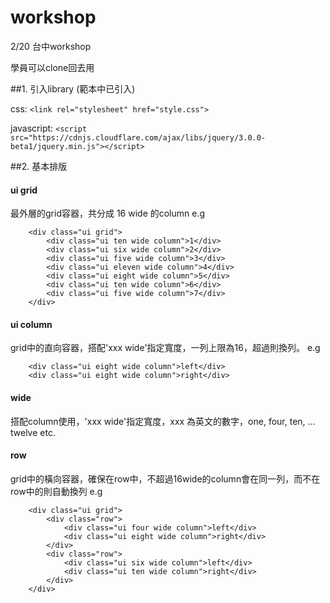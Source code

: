 # workshop
2/20 台中workshop

學員可以clone回去用

##1. 引入library (範本中已引入)

   css: 
   ````<link rel="stylesheet" href="style.css">````

   javascript: 
   ````<script src="https://cdnjs.cloudflare.com/ajax/libs/jquery/3.0.0-beta1/jquery.min.js"></script>````

##2. 基本排版

#### ui grid
最外層的grid容器，共分成 16 wide 的column
e.g 
````
	<div class="ui grid">
		<div class="ui ten wide column">1</div>
		<div class="ui six wide column">2</div>
		<div class="ui five wide column">3</div>
		<div class="ui eleven wide column">4</div>
		<div class="ui eight wide column">5</div>
		<div class="ui ten wide column">6</div>
		<div class="ui five wide column">7</div>
	</div>
````

#### ui column
grid中的直向容器，搭配'xxx wide'指定寬度，一列上限為16，超過則換列。 
e.g 
````
	<div class="ui eight wide column">left</div>
	<div class="ui eight wide column">right</div>
````
#### wide
搭配column使用，'xxx wide'指定寬度，xxx 為英文的數字，one, four, ten, ... twelve etc.
#### row
grid中的橫向容器，確保在row中，不超過16wide的column會在同一列，而不在row中的則自動換列
e.g 
````
	<div class="ui grid">
		<div class="row">
			<div class="ui four wide column">left</div>
			<div class="ui eight wide column">right</div>
		</div>
		<div class="row">
			<div class="ui six wide column">left</div>
			<div class="ui ten wide column">right</div>
		</div>
	</div>
````

